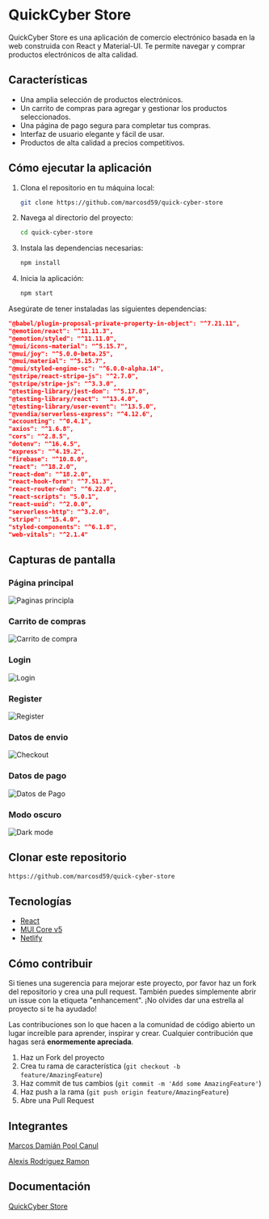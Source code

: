 # QuickCyber Store

QuickCyber Store es una aplicación de comercio electrónico basada en la web construida con React y Material-UI. Te permite navegar y comprar productos electrónicos de alta calidad.

## Características

- Una amplia selección de productos electrónicos.
- Un carrito de compras para agregar y gestionar los productos seleccionados.
- Una página de pago segura para completar tus compras.
- Interfaz de usuario elegante y fácil de usar.
- Productos de alta calidad a precios competitivos.

## Cómo ejecutar la aplicación

1. Clona el repositorio en tu máquina local:

   ```sh
   git clone https://github.com/marcosd59/quick-cyber-store
   ```

2. Navega al directorio del proyecto:

   ```sh
   cd quick-cyber-store
   ```

3. Instala las dependencias necesarias:

   ```sh
   npm install
   ```

4. Inicia la aplicación:

   ```sh
   npm start
   ```

Asegúrate de tener instaladas las siguientes dependencias:

```json
"@babel/plugin-proposal-private-property-in-object": "^7.21.11",
"@emotion/react": "^11.11.3",
"@emotion/styled": "^11.11.0",
"@mui/icons-material": "^5.15.7",
"@mui/joy": "^5.0.0-beta.25",
"@mui/material": "^5.15.7",
"@mui/styled-engine-sc": "^6.0.0-alpha.14",
"@stripe/react-stripe-js": "^2.7.0",
"@stripe/stripe-js": "^3.3.0",
"@testing-library/jest-dom": "^5.17.0",
"@testing-library/react": "^13.4.0",
"@testing-library/user-event": "^13.5.0",
"@vendia/serverless-express": "^4.12.6",
"accounting": "^0.4.1",
"axios": "^1.6.8",
"cors": "^2.8.5",
"dotenv": "^16.4.5",
"express": "^4.19.2",
"firebase": "^10.8.0",
"react": "^18.2.0",
"react-dom": "^18.2.0",
"react-hook-form": "^7.51.3",
"react-router-dom": "^6.22.0",
"react-scripts": "5.0.1",
"react-uuid": "^2.0.0",
"serverless-http": "^3.2.0",
"stripe": "^15.4.0",
"styled-components": "^6.1.8",
"web-vitals": "^2.1.4"
```

## Capturas de pantalla

### Página principal

![Paginas principla](./src/img/screenshots/Pagina%20principal.png)

### Carrito de compras

![Carrito de compra](./src/img/screenshots/Carrito%20de%20Compras.png)

### Login

![Login](./src/img/screenshots/Login.png)

### Register

![Register](./src/img/screenshots/Register.png)

### Datos de envio

![Checkout](./src/img/screenshots/Datos%20de%20Envio.png)

### Datos de pago

![Datos de Pago](./src/img/screenshots/Datos%20de%20Pago.png)

### Modo oscuro

![Dark mode](./src/img/screenshots/Modo%20Oscuro.png)

## Clonar este repositorio

```bash
https://github.com/marcosd59/quick-cyber-store
```

## Tecnologías

- [React](https://reactjs.org/)
- [MUI Core v5](https://mui.com/)
- [Netlify](https://www.netlify.com/)

## Cómo contribuir

Si tienes una sugerencia para mejorar este proyecto, por favor haz un fork del repositorio y crea una pull request. También puedes simplemente abrir un issue con la etiqueta "enhancement".
¡No olvides dar una estrella al proyecto si te ha ayudado!

Las contribuciones son lo que hacen a la comunidad de código abierto un lugar increíble para aprender, inspirar y crear. Cualquier contribución que hagas será **enormemente apreciada**.

1. Haz un Fork del proyecto
2. Crea tu rama de característica (`git checkout -b feature/AmazingFeature`)
3. Haz commit de tus cambios (`git commit -m 'Add some AmazingFeature'`)
4. Haz push a la rama (`git push origin feature/AmazingFeature`)
5. Abre una Pull Request

## Integrantes

[Marcos Damián Pool Canul](https://github.com/marcosd59)

[Alexis Rodriguez Ramon](https://github.com/Al3xR)

## Documentación

[QuickCyber Store](./Documentación.pdf)
